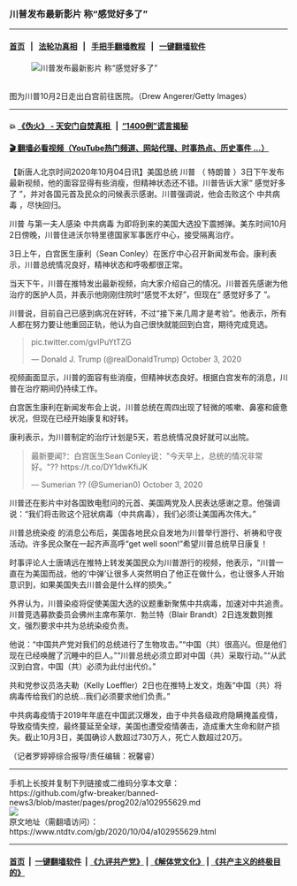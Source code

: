 ### 川普发布最新影片 称“感觉好多了”
------------------------

#### [首页](https://github.com/gfw-breaker/banned-news3/blob/master/README.md) &nbsp;&nbsp;|&nbsp;&nbsp; [法轮功真相](https://github.com/begood0513/basic/blob/master/README.md)  &nbsp;&nbsp;|&nbsp;&nbsp; [手把手翻墙教程](https://github.com/gfw-breaker/guides/wiki)  &nbsp;&nbsp;|&nbsp;&nbsp; [一键翻墙软件](https://github.com/gfw-breaker/nogfw/blob/master/README.md)  



<div><div class="featured_image">
 <figure>
  <img alt="川普发布最新影片 称“感觉好多了”" src="https://i.ntdtv.com/assets/uploads/2020/10/GettyImages-1228855086-800x450.jpg"/>
 </figure><br/>
 <span class="caption">
  图为川普10月2日走出白宫前往医院。（Drew Angerer/Getty Images）
 </span>
</div>
</div><hr/>

#### 💥 [《伪火》 - 天安门自焚真相 ](http://158.247.195.190:10000/videos/blog/weihuo.html)&nbsp; |&nbsp; [“1400例”谎言揭秘  ](http://158.247.195.190:10000/videos/blog/jiexi1400.html)

#### [ 🎬  翻墙必看视频（YouTube热门频道、网站代理、时事热点、历史事件 ...）](https://github.com/gfw-breaker/links/blob/master/banned.md)

<div><div class="post_content" itemprop="articleBody">
 <p>
  【新唐人北京时间2020年10月04日讯】美国总统
  <ok href="https://www.ntdtv.com/gb/川普.htm">
   川普
  </ok>
  （
  <ok href="https://www.ntdtv.com/gb/特朗普.htm">
   特朗普
  </ok>
  ）3日下午发布最新视频，他的面容显得有些消瘦，但精神状态还不错。川普告诉大家“
  <ok href="https://www.ntdtv.com/gb/感觉好多了.htm">
   感觉好多了
  </ok>
  ”，并对各国元首及民众的问候表示感谢。川普强调说，他会击败这个
  <ok href="https://www.ntdtv.com/gb/中共病毒.htm">
   中共病毒
  </ok>
  ，尽快回归。
 </p>
 <p>
  <ok href="https://www.ntdtv.com/gb/川普.htm">
   川普
  </ok>
  与第一夫人感染
  <ok href="https://www.ntdtv.com/gb/中共病毒.htm">
   中共病毒
  </ok>
  为即将到来的美国大选投下震撼弹。美东时间10月2日傍晚，川普住进沃尔特里德国家军事医疗中心，接受隔离治疗。
 </p>
 <p>
  3日上午，白宫医生康利（Sean Conley）在医疗中心召开新闻发布会。康利表示，川普总统情况良好，精神状态和呼吸都很正常。
 </p>
 <p>
  当天下午，川普在推特发出最新视频，向大家介绍自己的情况。川普首先感谢为他治疗的医护人员，并表示他刚刚住院时“感觉不太好”，但现在“
  <ok href="https://www.ntdtv.com/gb/感觉好多了.htm">
   感觉好多了
  </ok>
  ”。
 </p>
 <p>
  川普说，目前自己已感到病况在好转，不过“接下来几周才是考验”。他表示，所有人都在努力要让他重回正轨，他认为自己很快就能回到白宫，期待完成竞选。
  <br/>
 </p>
 <blockquote class="twitter-tweet">
  <p dir="ltr" lang="und">
   <ok href="https://t.co/gvIPuYtTZG">
    pic.twitter.com/gvIPuYtTZG
   </ok>
  </p>
  <p>
   — Donald J. Trump (@realDonaldTrump)
   <ok href="https://twitter.com/realDonaldTrump/status/1312525833505058816?ref_src=twsrc%5Etfw">
    October 3, 2020
   </ok>
  </p>
 </blockquote>
 <p>
  <script async="" charset="utf-8" src="https://platform.twitter.com/widgets.js">
  </script>
 </p>
 <p>
 </p>
 <p>
  视频画面显示，川普的面容有些消瘦，但精神状态良好。根据白宫发布的消息，川普在治疗期间仍持续工作。
 </p>
 <p>
  白宫医生康利在新闻发布会上说，川普总统在周四出现了轻微的咳嗽、鼻塞和疲惫状况，但现在已经开始康复和好转。
 </p>
 <p>
  康利表示，为川普制定的治疗计划是5天，若总统情况良好就可以出院。
 </p>
 <blockquote class="twitter-tweet">
  <p dir="ltr" lang="zh">
   最新要闻?：白宫医生Sean Conley说："今天早上，总统的情况非常好。"??
   <ok href="https://t.co/DY1dwKfiJK">
    https://t.co/DY1dwKfiJK
   </ok>
  </p>
  <p>
   — Sumerian ?? (@Sumerian0)
   <ok href="https://twitter.com/Sumerian0/status/1312420999091150854?ref_src=twsrc%5Etfw">
    October 3, 2020
   </ok>
  </p>
 </blockquote>
 <p>
  <script async="" charset="utf-8" src="https://platform.twitter.com/widgets.js">
  </script>
 </p>
 <p>
 </p>
 <p>
  川普还在影片中对各国致电慰问的元首、美国两党及人民表达感谢之意。他强调说：“我们将击败这个冠状病毒（中共病毒），我们必须让美国再次伟大。”
 </p>
 <p>
  <ok href="https://www.ntdtv.com/gb/川普总统染疫.htm">
   川普总统染疫
  </ok>
  的消息公布后，美国各地民众自发地为川普举行游行、祈祷和守夜活动。许多民众聚在一起齐声高呼“get well soon!”希望川普总统早日康复！
 </p>
 <p>
  时事评论人士唐靖远在推特上转发美国民众为川普游行的视频，他表示，“川普一直在为美国而战，他的‘中弹’让很多人突然明白了他正在做什么，也让很多人开始意识到，如果美国失去川普会是什么样的损失。”
 </p>
 <p>
  外界认为，川普染疫将促使美国大选的议题重新聚焦中共病毒，加速对中共追责。川普竞选募款委员会佛州主席布莱尔．勃兰特（Blair Brandt）2日连发数则推文，强烈要求中共为总统染疫负责。
 </p>
 <p>
  他说：“中国共产党对我们的总统进行了生物攻击。”“中国（共）很高兴。但是他们现在已经唤醒了沉睡中的巨人。”“川普总统必须立即对中国（共）采取行动。”“从武汉到白宫，中国（共）必须为此付出代价。”
 </p>
 <p>
  共和党参议员洛夫勒（Kelly Loeffler）2日也在推特上发文，炮轰“中国（共）将病毒传给我们的总统…我们必须要求他们负责。”
 </p>
 <p>
  中共病毒疫情于2019年年底在中国武汉爆发，由于中共各级政府隐瞒掩盖疫情，导致疫情失控，最终蔓延至全球，美国也遭受疫情袭击，造成重大生命和财产损失。截止10月3日，美国确诊人数超过730万人，死亡人数超过20万。
 </p>
 <p>
  （记者罗婷婷综合报导/责任编辑：祝馨睿）
 </p>
 <div class="single_ad">
 </div>
</div>
</div>
<hr/>
手机上长按并复制下列链接或二维码分享本文章：<br/>
https://github.com/gfw-breaker/banned-news3/blob/master/pages/prog202/a102955629.md <br/>
<a href='https://github.com/gfw-breaker/banned-news3/blob/master/pages/prog202/a102955629.md'><img src='https://github.com/gfw-breaker/banned-news3/blob/master/pages/prog202/a102955629.md.png'/></a> <br/>
原文地址（需翻墙访问）：https://www.ntdtv.com/gb/2020/10/04/a102955629.html


------------------------
#### [首页](https://github.com/gfw-breaker/banned-news3/blob/master/README.md) &nbsp;|&nbsp; [一键翻墙软件](https://github.com/gfw-breaker/nogfw/blob/master/README.md) &nbsp;| [《九评共产党》](https://github.com/gfw-breaker/9ping.md/blob/master/README.md#九评之一评共产党是什么) | [《解体党文化》](https://github.com/gfw-breaker/jtdwh.md/blob/master/README.md) | [《共产主义的终极目的》](https://github.com/gfw-breaker/gczydzjmd.md/blob/master/README.md)


<img src='http://gfw-breaker.win/banned-news3/pages/prog202/a102955629.md' width='0px' height='0px'/>